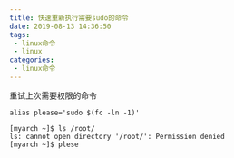 ```yaml
---
title: 快速重新执行需要sudo的命令
date: 2019-08-13 14:36:50
tags:
 - linux命令
 - linux
categories:
 - linux命令
---
```



重试上次需要权限的命令
```
alias please='sudo $(fc -ln -1)'
```

```
[myarch ~]$ ls /root/
ls: cannot open directory '/root/': Permission denied
[myarch ~]$ plese

